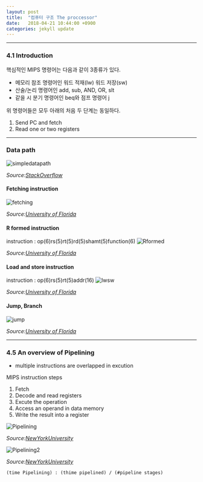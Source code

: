 ```yaml
---
layout: post
title:  "컴퓨터 구조 The proccessor"
date:   2018-04-21 10:44:00 +0900
categories: jekyll update
---
```


---
### 4.1 Introduction

핵심적인 MIPS 명령어는 다음과 같이 3종류가 있다.
* 메모리 참조 명령어인 워드 적재(lw) 워드 저장(sw)
* 산술/논리 명령어인 add, sub, AND, OR, slt
* 같을 시 분기 명령어인 beq와 점프 명령어 j


위 명령어들은 모두 아래의 처음 두 단계는 동일하다.

1. Send PC and fetch
2. Read one or two registers


---
### Data path
![simpledatapath](https://i.imgur.com/nM8IuyM.png)

_Source:[StackOverflow](https://stackoverflow.com/questions/33334521/extending-mips-datapath-to-implement-sll-and-srl)_

#### Fetching instruction
![fetching](https://www.cise.ufl.edu/~mssz/CompOrg/Figure4.5-MIPSdatapath1.gif)

_Source:[University of Florida](https://www.cise.ufl.edu/~mssz/CompOrg/CDA-proc.html)_

#### R formed instruction
instruction : op(6)rs(5)rt(5)rd(5)shamt(5)function(6)
![Rformed](https://www.cise.ufl.edu/~mssz/CompOrg/Figure4.7-MIPSdatapathRfmt.gif)

_Source:[University of Florida](https://www.cise.ufl.edu/~mssz/CompOrg/CDA-proc.html)_

#### Load and store instruction

instruction : op(6)rs(5)rt(5)addr(16)
![lwsw](https://www.cise.ufl.edu/~mssz/CompOrg/Figure4.8-MIPSdatapathLodStr.gif)

_Source:[University of Florida](https://www.cise.ufl.edu/~mssz/CompOrg/CDA-proc.html)_

#### Jump, Branch

![jump](https://www.cise.ufl.edu/~mssz/CompOrg/Figure4.9-MIPSdatapathBranch.gif)


_Source:[University of Florida](https://www.cise.ufl.edu/~mssz/CompOrg/CDA-proc.html)_

---
### 4.5 An overview of Pipelining

- multiple instructions are overlapped in excution

MIPS instruction steps

1. Fetch
2. Decode and read registers
3. Excute the operation
4. Access an operand in data memory
5. Write the result into a register

![Pipelining](https://cs.nyu.edu/courses/fall10/V22.0436-001/Figure_4.27.jpg)

_Source:[NewYorkUniversity](https://cs.nyu.edu/courses/fall10/V22.0436-001/lecture15.html)_

![Pipelining2](https://cs.nyu.edu/courses/fall10/V22.0436-001/Figure_4.35.jpg)

_Source:[NewYorkUniversity](https://cs.nyu.edu/courses/fall10/V22.0436-001/lecture15.html)_

```
(time Pipelining) : (thime pipelined) / (#pipeline stages)
```
